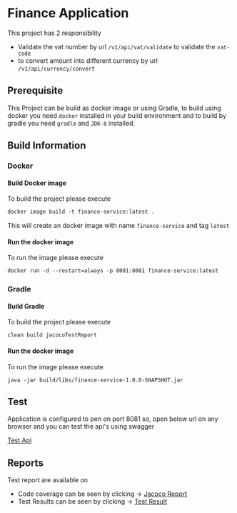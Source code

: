 # Finance Application
This project has 2 responsibility 
 - Validate the vat number by url `/v1/api/vat/validate` to validate the `vat-code`
 - to convert amount into different currency by url `/v1/api/currency/convert` 


## Prerequisite
This Project can be build as docker image or using Gradle, 
to build using docker you need `docker` installed in your build environment
and to build by gradle you need `gradle` and `JDK-8` installed. 


## Build Information
### Docker
#### Build Docker image
To build the project please execute 
````dockerfile
docker image build -t finance-service:latest .
````
This will create an docker image with name `finance-service` and tag `latest`

#### Run the docker image
To run the image please execute
````dockerfile
docker run -d --restart=always -p 8081:8081 finance-service:latest
````

### Gradle
#### Build Gradle
To build the project please execute 
````
clean build jacocoTestReport
````

#### Run the docker image
To run the image please execute
````
java -jar build/libs/finance-service-1.0.0-SNAPSHOT.jar
````

## Test
Application is configured to pen on port 8081 
so, open below url on any browser and you can test the api's using swagger 

[Test Api](http://localhost:8081/swagger-ui.html)

## Reports
Test report are available on 
- Code coverage can be seen by clicking -> [Jacoco Report](http://localhost:63342/finance-service/org.asad.finance-service/build/coverageReportDir/test/html/index.html)
- Test Results can be seen by clicking  -> [Test Result](http://localhost:63342/finance-service/org.asad.finance-service/build/reports/tests/test/index.html)
